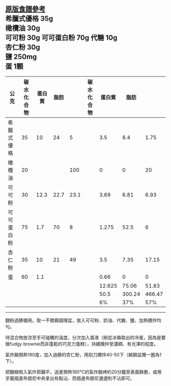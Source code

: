 [原版食譜參考](https://icook.tw/recipes/151271)  
希臘式優格 35g  
橄欖油 30g  
可可粉 30g
可可蛋白粉 70g
代糖 10g  
杏仁粉 30g   
鹽 250mg  
蛋 1顆   
-----
| 公克    | 碳水化合物 | 蛋白質  | 脂肪   |      | 碳水化合物 | 蛋白質    | 脂肪     |        |
|-------|-------|------|------|------|-------|--------|--------|--------|
| 希臘式優格 | 35    | 10   | 24   | 5    |       | 3.5    | 8.4    | 1.75   |        |
| 橄欖油   | 20    |      |      | 100  |       | 0      | 0      | 20     |        |
| 可可粉   | 30    | 12.3 | 22.7 | 23.1 |       | 3.69   | 6.81   | 6.93   |        |
| 可可蛋白粉 | 75    | 1.7  | 70   | 8    |       | 1.275  | 52.5   | 6      |        |
| 杏仁粉   | 35    | 10   | 21   | 49   |       | 3.5    | 7.35   | 17.15  |        |
| 蛋     | 60    | 1.1  |      |      |       | 0.66   | 0      | 0      |        |
|       |       |      |      |      |       | 12.625 | 75.06  | 51.83  |        |
|       |       |      |      |      |       | 50.5   | 300.24 | 466.47 | 817.21 |
|       |       |      |      |      |       | 6%     | 37%    | 57%    |

-----

麵粉過篩備用。取一不銹鋼調理盆，放入可可粉、奶油、代糖、鹽，加熱攪拌均勻。  

待混合物放涼至手可碰觸的溫度，分次加入蛋液（剛從冰箱取出的冷蛋，因為是要做fudgy brownie而非蓬鬆的巧克力蛋糕），持續攪拌至濃稠、有光澤的程度。  

氣炸鍋預熱180度，加入過篩的杏仁粉，用刮刀攪拌40-50下（繞鋼盆攪一圈為1下）。  

把麵糊倒入氣炸郭鋪平，送進預熱180℃的氣炸鍋烤約20分鐘至表面酥脆，或用牙籤插進布朗尼中央拿出有點沾、而插進布朗尼邊邊則不沾即可。  
